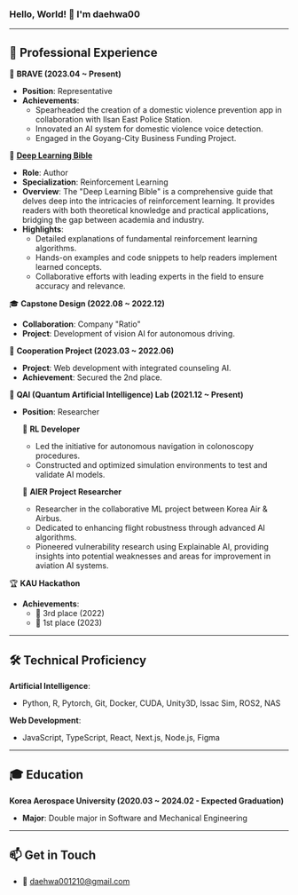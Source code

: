 ### Hello, World! 👋 I'm daehwa00

---

## 🌟 **Professional Experience**

🏢 **BRAVE (2023.04 ~ Present)**
- **Position**: Representative
- **Achievements**:
  - Spearheaded the creation of a domestic violence prevention app in collaboration with Ilsan East Police Station.
  - Innovated an AI system for domestic violence voice detection.
  - Engaged in the Goyang-City Business Funding Project.

📖 **[Deep Learning Bible](https://wikidocs.net/book/7888)**
- **Role**: Author
- **Specialization**: Reinforcement Learning
- **Overview**: The "Deep Learning Bible" is a comprehensive guide that delves deep into the intricacies of reinforcement learning. It provides readers with both theoretical knowledge and practical applications, bridging the gap between academia and industry.
- **Highlights**:
  - Detailed explanations of fundamental reinforcement learning algorithms.
  - Hands-on examples and code snippets to help readers implement learned concepts.
  - Collaborative efforts with leading experts in the field to ensure accuracy and relevance.

🎓 **Capstone Design (2022.08 ~ 2022.12)**
- **Collaboration**: Company "Ratio"
- **Project**: Development of vision AI for autonomous driving.

💼 **Cooperation Project (2023.03 ~ 2022.06)**
- **Project**: Web development with integrated counseling AI.
- **Achievement**: Secured the 2nd place.

🔬 **QAI (Quantum Artificial Intelligence) Lab (2021.12 ~ Present)**
- **Position**: Researcher

  🎯 **RL Developer**
  - Led the initiative for autonomous navigation in colonoscopy procedures.
  - Constructed and optimized simulation environments to test and validate AI models.

  🛫 **AIER Project Researcher**
  - Researcher in the collaborative ML project between Korea Air & Airbus.
  - Dedicated to enhancing flight robustness through advanced AI algorithms.
  - Pioneered vulnerability research using Explainable AI, providing insights into potential weaknesses and areas for improvement in aviation AI systems.


🏆 **KAU Hackathon**
- **Achievements**: 
  - 🥉 3rd place (2022)
  - 🥇 1st place (2023)

---

## 🛠 **Technical Proficiency**

**Artificial Intelligence**: 
- Python, R, Pytorch, Git, Docker, CUDA, Unity3D, Issac Sim, ROS2, NAS

**Web Development**: 
- JavaScript, TypeScript, React, Next.js, Node.js, Figma

---

## 🎓 **Education**

**Korea Aerospace University (2020.03 ~ 2024.02 - Expected Graduation)**
- **Major**: Double major in Software and Mechanical Engineering

---

## 📫 **Get in Touch**

- 📧 [daehwa001210@gmail.com](mailto:daehwa001210@gmail.com)

